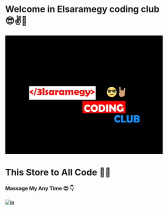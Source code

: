 # Welcome in Elsaramegy coding club 😎✌🤘

![logo](.\images\ELSARAMEGYCLUB25.png "logo")

# This Store to All Code 👨‍💻

### Massage My Any Time 😍 👇
#### [![in](.\images\Instagram-icon.png")](https://www.instagram.com/3lsaramegy) 

<!---
- 👋 Hi, I’m MahmoudElsaramegy
- 👀 I’m interested in {C++,python,Drat,Flutter,django}
- 🌱 I’m currently learning {C++,Flutter}
- 📫 How to reach me Mahmoud Elsaramegy.. 

<!---
3lsaramegy/3lsaramegy is a ✨ special ✨ repository because its `README.md` (this file) appears on your GitHub profile.
You can click the Preview link to take a look at your changes.
_______________________________________________________________
# HI im Mahmoud Elsaramegy 😊😊🤨 
 ## Cell My Any Time😍 [facebook](https://www.facebook.com/3lsaramegyx500/)  


## I can Do👇👇
### any code  By Python 😎
### Some codes By C++ {}; 😎🤑
## 👀 I’m interested in {C++,python,Drat} 🤴🤴
## 👨‍🏫👨‍🏫 I’m currently learning {C++,Dart} 😅

* I Study
    * FLUTTER 😍
    * C++    🤯🤯
    * Dart  😮🤔😮
# Thank You To Visit My 😍🥰😘
--->
